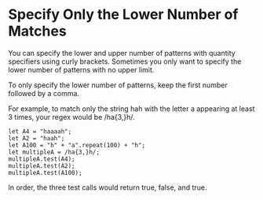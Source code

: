 # Specify Only the Lower Number of Matches

You can specify the lower and upper number of patterns with quantity specifiers using curly brackets. Sometimes you only want to specify the lower number of patterns with no upper limit.

To only specify the lower number of patterns, keep the first number followed by a comma.

For example, to match only the string hah with the letter a appearing at least 3 times, your regex would be /ha{3,}h/.

```
let A4 = "haaaah";
let A2 = "haah";
let A100 = "h" + "a".repeat(100) + "h";
let multipleA = /ha{3,}h/;
multipleA.test(A4);
multipleA.test(A2);
multipleA.test(A100);
```

In order, the three test calls would return true, false, and true.
